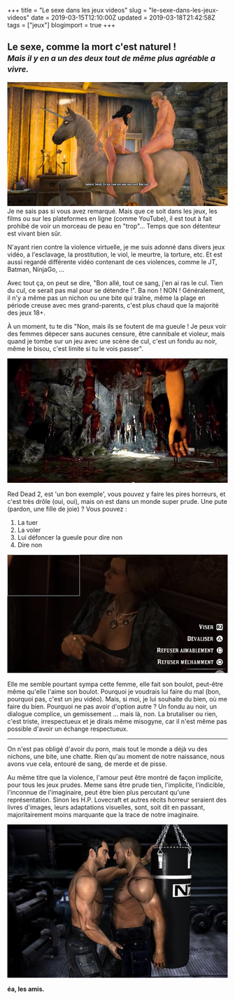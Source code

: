 +++
title = "Le sexe dans les jeux videos"
slug = "le-sexe-dans-les-jeux-videos"
date = 2019-03-15T12:10:00Z
updated = 2019-03-18T21:42:58Z
tags = ["jeux"]
blogimport = true
+++

## Le sexe, comme la mort c'est naturel ! <br>_<small>Mais il y en a un des deux tout de même plus agréable a vivre.</small>_

![Image de presentation](/images/the_witcher_yen.jpg 'The Witcher III, avec <span style="color: red;">Y</span><span style="color: orange;">e</span><span style="color: magenta;">nn</span><span style="color: orange;">e</span><span style="color: blue;">f</span><span style="color: orange;">e</span><span style="color: purple;">r</span> !')
Je ne sais pas si vous avez remarqué. Mais que ce soit dans les jeux, les films ou sur les plateformes en ligne (comme YouTube), il est tout à fait prohibé de voir un morceau de peau en "trop"… Temps que son détenteur est vivant bien sûr.

N'ayant rien contre la violence virtuelle, je me suis adonné dans divers jeux vidéo, a l'esclavage, la prostitution, le viol, le meurtre, la torture, etc. Et est aussi regardé différente vidéo contenant de ces violences, comme le JT, Batman, NinjaGo, ...

Avec tout ça, on peut se dire, "Bon allé, tout ce sang, j'en ai ras le cul. Tien du cul, ce serait pas mal pour se détendre !". Ba non ! NON ! Généralement, il n'y a même pas un nichon ou une bite qui traîne, même la plage en période creuse avec mes grand-parents, c'est plus chaud que la majorité des jeux 18+.

À un moment, tu te dis "Non, mais ils se foutent de ma gueule ! Je peux voir des femmes dépecer sans aucunes censure, être cannibale et violeur, mais quand je tombe sur un jeu avec une scène de cul, c'est un fondu au noir, même le bisou, c'est limite si tu le vois passer".

![Image de presentation](/images/1.bp.blogspot.com-u12o7iQzlyU-XIuDbxJD-KI-AAAAAAAAA1g-tERAkZEaAHALXl3MCjpXn3ElmWEBpn5IQCLcBGAs-s640-forest.jpg "Bon ok, là, c'est The Forest, le cul n'y a même pas sa place (quoique… non, non !). Mais vous comprenez l’idée.")

Red Dead 2, est 'un bon exemple', vous pouvez y faire les pires horreurs, et c'est très drôle (oui, oui), mais on est dans un monde super prude. Une pute (pardon, une fille de joie) ? Vous pouvez :
1. La tuer
2. La voler
3. Lui défoncer la gueule pour dire non
4. Dire non

![Image de presentation](/images/2.bp.blogspot.com-VrlKvy4fess-XIuCDJ89TyI-AAAAAAAAA1U-Xn3GU-8_yos-F7tKFVt5urkc7Yh81G96ACLcBGAs-s640-scr_114521.png "Elle ne fait que son boulot")

Elle me semble pourtant sympa cette femme, elle fait son boulot, peut-être même qu'elle l'aime son boulot. Pourquoi je voudrais lui faire du mal (bon, pourquoi pas, c'est un jeu vidéo). Mais, si moi, je lui souhaite du bien, où me faire du bien. Pourquoi ne pas avoir d'option autre ? Un fondu au noir, un dialogue complice, un gemissement ... mais là, non. La brutaliser ou rien, c'est triste, irrespectueux et je dirais même misogyne, car il n'est même pas possible d'avoir un échange respectueux.

---

On n'est pas obligé d'avoir du porn, mais tout le monde a déjà vu des nichons, une bite, une chatte. Rien qu'au moment de notre naissance, nous avons vue cela, entouré de sang, de merde et de pisse.

Au même titre que la violence, l'amour peut être montré de façon implicite, pour tous les jeux prudes. Meme sans être prude tien, l'implicite, l'indicible, l'inconnue de l'imaginaire, peut être bien plus percutant qu'une représentation. Sinon les H.P. Lovecraft et autres récits horreur seraient des livres d'images, leurs adaptations visuelles, sont, soit dit en passant, majoritairement moins marquante que la trace de notre imaginaire.

![Image de presentation](/images/9add5227ba8a97315f758efcce891178.jpg "Gay ou pas, une petite drague entre mec, c'est bien agréable entre deux purges.")

**éa, les amis.**